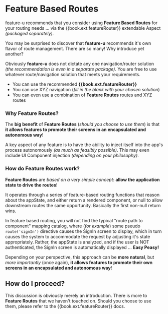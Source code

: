 # Feature Based Routes

feature-u recommends that you consider using **Feature Based Routes**
for your routing needs ... via the {{book.ext.featureRouter}}
extendable Aspect _(packaged separately)_.

You may be surprised to discover that **feature-u** recommends it's own
flavor of route management. There are so many!  Why introduce yet
another?

Obviously **feature-u** does not dictate any one navigation/router
solution _(the recommendation is even in a separate package)_.  You are
free to use whatever route/navigation solution that meets your
requirements.

- You can use the recommended **{{book.ext.featureRouter}}**
- You can use XYZ navigation (_fill in the blank with your chosen solution_)
- You can even use a combination of **Feature Routes** routes and XYZ routes


### Why Feature Routes?

The **big benefit** of **Feature Routes** (_should you choose to use
them_) is that **it allows features to promote their screens in an
encapsulated and autonomous way**!

A key aspect of any feature is to have the ability to inject itself
into the app's process autonomously _(as much as feasibly possible)_.
This may even include UI Component injection _(depending on your
philosophy)_.


### How do Feature Routes work?

**Feature Routes** are _based on a very simple concept_: **allow the
application state to drive the routes**!

It operates through a series of feature-based routing functions that
reason about the appState, and either return a rendered component, or
null to allow downstream routes the same opportunity.  Basically the
first non-null return wins.

In feature based routing, you will not find the typical "route path to
component" mapping catalog, where (_for example_) some pseudo
`route('signIn')` directive causes the SignIn screen to display, which
in turn causes the system to accommodate the request by adjusting it's
state appropriately.  Rather, the appState is analyzed, and if the
user is NOT authenticated, the SignIn screen is automatically
displayed ... **Easy Peasy!**

Depending on your perspective, this approach can be **more natural**,
but _more importantly_ (once again), **it allows features to promote
their own screens in an encapsulated and autonomous way**!


## How do I proceed?

This discussion is obviously merely an introduction.  There is more to
**Feature Routes** that we haven't touched on.  Should you choose to
use them, please refer to the {{book.ext.featureRouter}} docs.
